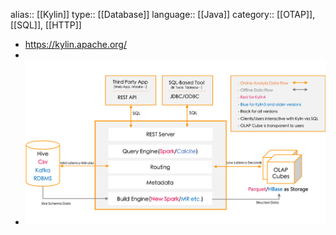 alias:: [[Kylin]]
type:: [[Database]]
language:: [[Java]]
category:: [[OTAP]], [[SQL]], [[HTTP]]

- https://kylin.apache.org/
-
- ![image.png](../assets/image_1653117398567_0.png)